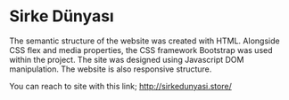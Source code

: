 # Sirke Dünyası
The semantic structure of the website was created with HTML. Alongside CSS flex and media properties, the CSS
framework Bootstrap was used within the project. The site was designed using Javascript DOM manipulation. The
website is also responsive structure.

You can reach to site with this link;
http://sirkedunyasi.store/
